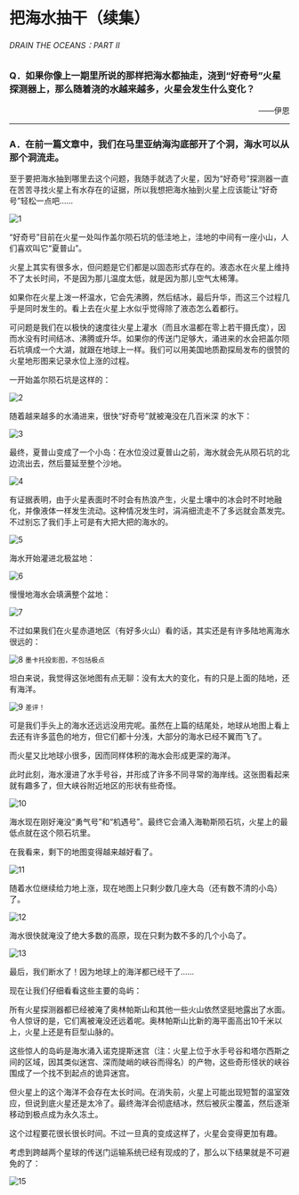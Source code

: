 # 把海水抽干（续集）
###### DRAIN THE OCEANS：PART II
### Q．如果你像上一期里所说的那样把海水都抽走，浇到“好奇号”火星探测器上，那么随着浇的水越来越多，火星会发生什么变化？
<p align="right">——伊恩</p>

***
### A．在前一篇文章中，我们在马里亚纳海沟底部开了个洞，海水可以从那个洞流走。
至于要把海水抽到哪里去这个问题，我随手就选了火星，因为“好奇号”探测器一直在苦苦寻找火星上有水存在的证据，所以我想把海水抽到火星上应该能让“好奇号”轻松一点吧……

![1](./imgs/DO2-1.png)

“好奇号”目前在火星一处叫作盖尔陨石坑的低洼地上，洼地的中间有一座小山，人们喜欢叫它“夏普山”。

火星上其实有很多水，但问题是它们都是以固态形式存在的。液态水在火星上维持不了太长时间，不是因为那儿温度太低，就是因为那儿空气太稀薄。

如果你在火星上泼一杯温水，它会先沸腾，然后结冰，最后升华，而这三个过程几乎是同时发生的。看上去在火星上水似乎觉得除了液态怎么着都行。

可问题是我们在以极快的速度往火星上灌水（而且水温都在零上若干摄氏度），因而水没有时间结冰、沸腾或升华。如果你的传送门足够大，涌进来的水会把盖尔陨石坑填成一个大湖，就跟在地球上一样。我们可以用美国地质勘探局发布的很赞的火星地形图来记录水位上涨的过程。

一开始盖尔陨石坑是这样的：

![2](./imgs/DO2-2.png)

随着越来越多的水涌进来，很快“好奇号”就被淹没在几百米深
的水下：

![3](./imgs/DO2-3.png)

最终，夏普山变成了一个小岛：在水位没过夏普山之前，海水就会先从陨石坑的北边流出去，然后蔓延至整个沙地。

![4](./imgs/DO2-4.png)

有证据表明，由于火星表面时不时会有热浪产生，火星土壤中的冰会时不时地融化，并像液体一样发生流动。这种情况发生时，涓涓细流走不了多远就会蒸发完。不过别忘了我们手上可是有大把大把的海水的。

![5](./imgs/DO2-5.png)

海水开始灌进北极盆地：

![6](./imgs/DO2-6.png)

慢慢地海水会填满整个盆地：

![7](./imgs/DO2-7.png)

不过如果我们在火星赤道地区（有好多火山）看的话，其实还是有许多陆地离海水很远的：

![8](./imgs/DO2-8.png)
`墨卡托投影图，不包括极点`

坦白来说，我觉得这张地图有点无聊：没有太大的变化，有的只是上面的陆地，还有海洋。

![9](./imgs/DO2-9.png)
`差评！`

可是我们手头上的海水还远远没用完呢。虽然在上篇的结尾处，地球从地图上看上去还有许多蓝色的地方，但它们都十分浅，大部分的海水已经不翼而飞了。

而火星又比地球小很多，因而同样体积的海水会形成更深的海洋。

此时此刻，海水漫进了水手号谷，并形成了许多不同寻常的海岸线。这张图看起来就有趣多了，但大峡谷附近地区的形状有些奇怪。

![10](./imgs/DO2-10.png)

海水现在刚好淹没“勇气号”和“机遇号”。最终它会涌入海勒斯陨石坑，火星上的最低点就在这个陨石坑里。

在我看来，剩下的地图变得越来越好看了。

![11](./imgs/DO2-11.png)

随着水位继续给力地上涨，现在地图上只剩少数几座大岛（还有数不清的小岛）了。

![12](./imgs/DO2-12.png)

海水很快就淹没了绝大多数的高原，现在只剩为数不多的几个小岛了。

![13](./imgs/DO2-13.png)

最后，我们断水了！因为地球上的海洋都已经干了……

现在让我们仔细看看这些主要的岛屿：



所有火星探测器都已经被淹了奥林帕斯山和其他一些火山依然坚挺地露出了水面。令人惊讶的是，它们离被淹没还远着呢。奥林帕斯山比新的海平面高出10千米以上，火星上还是有巨型山脉的。

这些惊人的岛屿是海水涌入诺克提斯迷宫（注：火星上位于水手号谷和塔尔西斯之间的区域，因其类似迷宫、深而陡峭的峡谷而得名）的产物，这些奇形怪状的峡谷围成了一个找不到起点的诡异迷宫。

但火星上的这个海洋不会存在太长时间。在消失前，火星上可能出现短暂的温室效应，但说到底火星还是太冷了。最终海洋会彻底结冰，然后被灰尘覆盖，然后逐渐移动到极点成为永久冻土。

这个过程要花很长很长时间。不过一旦真的变成这样了，火星会变得更加有趣。

考虑到跨越两个星球的传送门运输系统已经有现成的了，那么以下结果就是不可避免的了：

![15](./imgs/DO2-15.png)